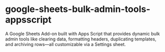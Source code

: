 # google-sheets-bulk-admin-tools-appsscript
A Google Sheets Add-on built with Apps Script that provides dynamic bulk admin tools like clearing data, formatting headers, duplicating templates, and archiving rows—all customizable via a Settings sheet.
